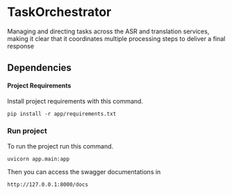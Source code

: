 # TaskOrchestrator
Managing and directing tasks across the ASR and translation services, making it clear that it coordinates multiple processing steps to deliver a final response

## Dependencies

#### Project Requirements
Install project requirements with this command.
```
pip install -r app/requirements.txt
```

### Run project
To run the project run this command.
```
uvicorn app.main:app
```

Then you can access the swagger documentations in
```
http://127.0.0.1:8000/docs
```